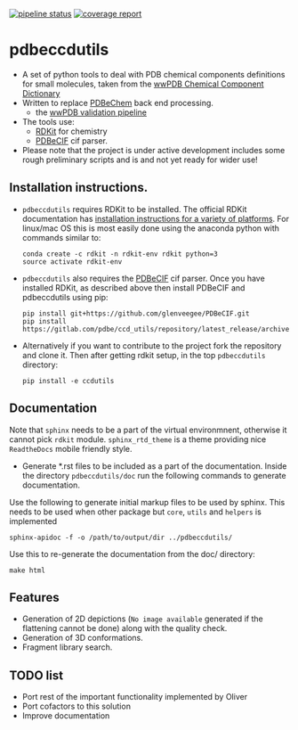 [![pipeline status](https://gitlab.com/pdbe/ccdutils/badges/refactoring/pipeline.svg)](https://gitlab.com/pdbe/ccdutils/commits/refactoring)
[![coverage report](https://gitlab.com/pdbe/ccdutils/badges/refactoring/coverage.svg)](https://gitlab.com/pdbe/ccdutils/commits/refactoring)

# pdbeccdutils

* A set of python tools to deal with PDB chemical components definitions
  for small molecules, taken from the 
  [wwPDB Chemical Component Dictionary](https://www.wwpdb.org/data/ccd)
* Written to replace [PDBeChem](http://pdbe.org/chemistry/) back end
  processing.
  * the [wwPDB validation pipeline](https://www.wwpdb.org/validation/validation-reports)
* The tools use:
  * [RDKit](http://www.rdkit.org/) for chemistry
  * [PDBeCIF](https://github.com/glenveegee/PDBeCIF.git) cif parser.
* Please note that the project is under active development includes some rough 
  preliminary scripts and is and not yet ready for wider use!

## Installation instructions.

* `pdbeccdutils` requires RDKit to be installed.
  The official RDKit documentation has
  [installation instructions for a variety of platforms](http://www.rdkit.org/docs/Install.html).
  For linux/mac OS this is most easily done using the anaconda python with
  commands similar to:

  ```
  conda create -c rdkit -n rdkit-env rdkit python=3
  source activate rdkit-env
  ```
* `pdbeccdutils` also requires the [PDBeCIF](https://github.com/glenveegee/PDBeCIF.git) cif parser.
  Once you have installed RDKit, as described above then install PDBeCIF and pdbeccdutils using pip:

  ```
  pip install git+https://github.com/glenveegee/PDBeCIF.git 
  pip install https://gitlab.com/pdbe/ccd_utils/repository/latest_release/archive.zip
  ```
* Alternatively if you want to contribute to the project fork the repository and clone
  it. Then after getting rdkit setup, in the top `pdbeccdutils` directory:
  
  ```
  pip install -e ccdutils
  ```

## Documentation
 Note that `sphinx` needs to be a part of the virtual environmnent, 
 otherwise it cannot pick `rdkit` module. `sphinx_rtd_theme` is a theme providing
 nice `ReadtheDocs` mobile friendly style.
  
  * Generate *.rst files to be included as a part of the documentation. Inside the directory
  `pdbeccdutils/doc` run the following commands to generate documentation.
  
  Use the following to generate initial markup files to be used by sphinx.
  This needs to be used when other package but `core`, `utils` and `helpers` is implemented
  
  ```
  sphinx-apidoc -f -o /path/to/output/dir ../pdbeccdutils/
  ```

  Use this to re-generate the documentation from the doc/ directory:
  ```
  make html
  ```


## Features
  * Generation of 2D depictions (`No image available` generated if the flattening cannot be done) along with the quality check.
  * Generation of 3D conformations.
  * Fragment library search.

## TODO list
  * Port rest of the important functionality implemented by Oliver
  * Port cofactors to this solution
  * Improve documentation








